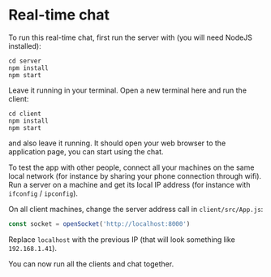 # Real-time chat

To run this real-time chat, first run the server with (you will need NodeJS installed):

```
cd server
npm install
npm start
```

Leave it running in your terminal. Open a new terminal here and run the client:

```
cd client
npm install
npm start
```

and also leave it running. It should open your web browser to the application page, you can start using the chat.

To test the app with other people, connect all your machines on the same local network (for instance by sharing your phone connection through wifi). Run a server on a machine and get its local IP address (for instance with `ifconfig` / `ipconfig`).

On all client machines, change the server address call in `client/src/App.js`:

```js
const socket = openSocket('http://localhost:8000')
```

Replace `localhost` with the previous IP (that will look something like `192.168.1.41`).

You can now run all the clients and chat together.